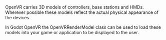 OpenVR carries 3D models of controllers, base stations and HMDs. Wherever possible these models reflect the actual physical appearance of the devices.

In Godot OpenVR the OpenVRRenderModel class can be used to load these models into your game or application to be displayed to the user.